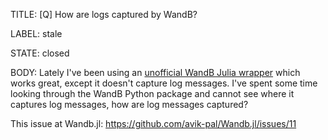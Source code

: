 TITLE:
[Q] How are logs captured by WandB?

LABEL:
stale

STATE:
closed

BODY:
Lately I've been using an [unofficial WandB Julia wrapper](https://github.com/avik-pal/Wandb.jl) which works great, except it doesn't capture log messages.  I've spent some time looking through the WandB Python package and cannot see where it captures log messages, how are log messages captured?

This issue at Wandb.jl: https://github.com/avik-pal/Wandb.jl/issues/11

